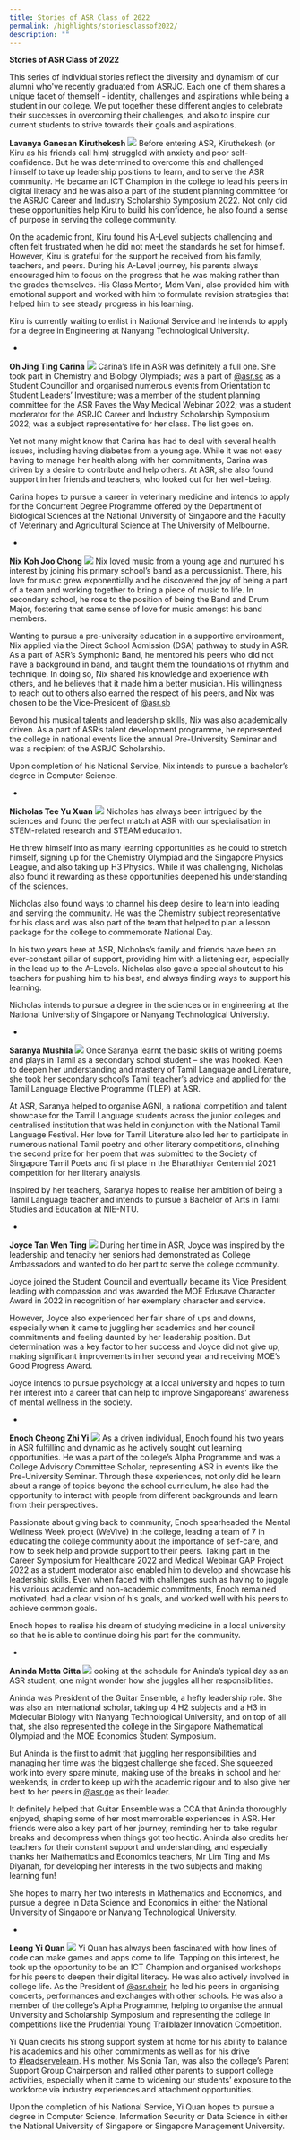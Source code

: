 ```yaml
---
title: Stories of ASR Class of 2022
permalink: /highlights/storiesclassof2022/
description: ""
---
```

**Stories of ASR Class of 2022**

This series of individual stories reflect the diversity and dynamism of our alumni who've recently graduated from ASRJC. Each one of them shares a unique facet of themself - identity, challenges and aspirations while being a student in our college. We put together these different angles to celebrate their successes in overcoming their challenges, and also to inspire our current students to strive towards their goals and aspirations.

**Lavanya Ganesan Kiruthekesh**
![](/images/2022%20A%20Level%20Good%20Stories/kirutekesh.jpg)
Before entering ASR, Kiruthekesh (or Kiru as his friends call him) struggled with anxiety and poor self-confidence. But he was determined to overcome this and challenged himself to take up leadership positions to learn, and to serve the ASR community. He became an ICT Champion in the college to lead his peers in digital literacy and he was also a part of the student planning committee for the ASRJC Career and Industry Scholarship Symposium 2022. Not only did these opportunities help Kiru to build his confidence, he also found a sense of purpose in serving the college community.  
  
On the academic front, Kiru found his A-Level subjects challenging and often felt frustrated when he did not meet the standards he set for himself. However, Kiru is grateful for the support he received from his family, teachers, and peers. During his A-Level journey, his parents always encouraged him to focus on the progress that he was making rather than the grades themselves. His Class Mentor, Mdm Vani, also provided him with emotional support and worked with him to formulate revision strategies that helped him to see steady progress in his learning.  
  
Kiru is currently waiting to enlist in National Service and he intends to apply for a degree in Engineering at Nanyang Technological University.

-

**Oh Jing Ting Carina**
![](/images/2022%20A%20Level%20Good%20Stories/carina.jpg)
Carina’s life in ASR was definitely a full one. She took part in Chemistry and Biology Olympiads; was a part of [@asr.sc](https://www.instagram.com/asr.sc/?hl=en) as a Student Councillor and organised numerous events from Orientation to Student Leaders’ Investiture; was a member of the student planning committee for the ASR Paves the Way Medical Webinar 2022; was a student moderator for the ASRJC Career and Industry Scholarship Symposium 2022; was a subject representative for her class. The list goes on.  
  
Yet not many might know that Carina has had to deal with several health issues, including having diabetes from a young age. While it was not easy having to manage her health along with her commitments, Carina was driven by a desire to contribute and help others. At ASR, she also found support in her friends and teachers, who looked out for her well-being.  
  
Carina hopes to pursue a career in veterinary medicine and intends to apply for the Concurrent Degree Programme offered by the Department of Biological Sciences at the National University of Singapore and the Faculty of Veterinary and Agricultural Science at The University of Melbourne.

-

**Nix Koh Joo Chong**
![](/images/2022%20A%20Level%20Good%20Stories/nixxxxx.jpg)
Nix loved music from a young age and nurtured his interest by joining his primary school’s band as a percussionist. There, his love for music grew exponentially and he discovered the joy of being a part of a team and working together to bring a piece of music to life. In secondary school, he rose to the position of being the Band and Drum Major, fostering that same sense of love for music amongst his band members.  
  
Wanting to pursue a pre-university education in a supportive environment, Nix applied via the Direct School Admission (DSA) pathway to study in ASR. As a part of ASR’s Symphonic Band, he mentored his peers who did not have a background in band, and taught them the foundations of rhythm and technique. In doing so, Nix shared his knowledge and experience with others, and he believes that it made him a better musician. His willingness to reach out to others also earned the respect of his peers, and Nix was chosen to be the Vice-President of [@asr.sb](https://www.instagram.com/asr.sb/?hl=en)  
  
Beyond his musical talents and leadership skills, Nix was also academically driven. As a part of ASR’s talent development programme, he represented the college in national events like the annual Pre-University Seminar and was a recipient of the ASRJC Scholarship.  
  
Upon completion of his National Service, Nix intends to pursue a bachelor’s degree in Computer Science.

-

**Nicholas Tee Yu Xuan**
![](/images/2022%20A%20Level%20Good%20Stories/nicholas.jpg)
Nicholas has always been intrigued by the sciences and found the perfect match at ASR with our specialisation in STEM-related research and STEAM education.  
  
He threw himself into as many learning opportunities as he could to stretch himself, signing up for the Chemistry Olympiad and the Singapore Physics League, and also taking up H3 Physics. While it was challenging, Nicholas also found it rewarding as these opportunities deepened his understanding of the sciences.  
  
Nicholas also found ways to channel his deep desire to learn into leading and serving the community. He was the Chemistry subject representative for his class and was also part of the team that helped to plan a lesson package for the college to commemorate National Day.  
  
In his two years here at ASR, Nicholas’s family and friends have been an ever-constant pillar of support, providing him with a listening ear, especially in the lead up to the A-Levels. Nicholas also gave a special shoutout to his teachers for pushing him to his best, and always finding ways to support his learning.  
  
Nicholas intends to pursue a degree in the sciences or in engineering at the National University of Singapore or Nanyang Technological University.

-

**Saranya Mushila**
![](/images/2022%20A%20Level%20Good%20Stories/saranya.jpg)
Once Saranya learnt the basic skills of writing poems and plays in Tamil as a secondary school student – she was hooked. Keen to deepen her understanding and mastery of Tamil Language and Literature, she took her secondary school’s Tamil teacher’s advice and applied for the Tamil Language Elective Programme (TLEP) at ASR.  
  
At ASR, Saranya helped to organise AGNI, a national competition and talent showcase for the Tamil Language students across the junior colleges and centralised institution that was held in conjunction with the National Tamil Language Festival. Her love for Tamil Literature also led her to participate in numerous national Tamil poetry and other literary competitions, clinching the second prize for her poem that was submitted to the Society of Singapore Tamil Poets and first place in the Bharathiyar Centennial 2021 competition for her literary analysis.  
  
Inspired by her teachers, Saranya hopes to realise her ambition of being a Tamil Language teacher and intends to pursue a Bachelor of Arts in Tamil Studies and Education at NIE-NTU.

-

**Joyce Tan Wen Ting**
![](/images/2022%20A%20Level%20Good%20Stories/joyce2.jpg)
During her time in ASR, Joyce was inspired by the leadership and tenacity her seniors had demonstrated as College Ambassadors and wanted to do her part to serve the college community.  
  
Joyce joined the Student Council and eventually became its Vice President, leading with compassion and was awarded the MOE Edusave Character Award in 2022 in recognition of her exemplary character and service.  
  
However, Joyce also experienced her fair share of ups and downs, especially when it came to juggling her academics and her council commitments and feeling daunted by her leadership position. But determination was a key factor to her success and Joyce did not give up, making significant improvements in her second year and receiving MOE’s Good Progress Award.  
  
Joyce intends to pursue psychology at a local university and hopes to turn her interest into a career that can help to improve Singaporeans’ awareness of mental wellness in the society.

-

**Enoch Cheong Zhi Yi**
![](/images/2022%20A%20Level%20Good%20Stories/enoch1.jpg)
As a driven individual, Enoch found his two years in ASR fulfilling and dynamic as he actively sought out learning opportunities. He was a part of the college’s Alpha Programme and was a College Advisory Committee Scholar, representing ASR in events like the Pre-University Seminar. Through these experiences, not only did he learn about a range of topics beyond the school curriculum, he also had the opportunity to interact with people from different backgrounds and learn from their perspectives.  
  
Passionate about giving back to community, Enoch spearheaded the Mental Wellness Week project (WeVive) in the college, leading a team of 7 in educating the college community about the importance of self-care, and how to seek help and provide support to their peers. Taking part in the Career Symposium for Healthcare 2022 and Medical Webinar GAP Project 2022 as a student moderator also enabled him to develop and showcase his leadership skills. Even when faced with challenges such as having to juggle his various academic and non-academic commitments, Enoch remained motivated, had a clear vision of his goals, and worked well with his peers to achieve common goals.  
  
Enoch hopes to realise his dream of studying medicine in a local university so that he is able to continue doing his part for the community.

-

**Aninda Metta Citta**
![](/images/2022%20A%20Level%20Good%20Stories/aninda.jpg)
ooking at the schedule for Aninda’s typical day as an ASR student, one might wonder how she juggles all her responsibilities.  
  
Aninda was President of the Guitar Ensemble, a hefty leadership role. She was also an international scholar, taking up 4 H2 subjects and a H3 in Molecular Biology with Nanyang Technological University, and on top of all that, she also represented the college in the Singapore Mathematical Olympiad and the MOE Economics Student Symposium.  
  
But Aninda is the first to admit that juggling her responsibilities and managing her time was the biggest challenge she faced. She squeezed work into every spare minute, making use of the breaks in school and her weekends, in order to keep up with the academic rigour and to also give her best to her peers in [@asr.ge](https://www.instagram.com/asr.ge/?hl=en) as their leader.  
  
It definitely helped that Guitar Ensemble was a CCA that Aninda thoroughly enjoyed, shaping some of her most memorable experiences in ASR. Her friends were also a key part of her journey, reminding her to take regular breaks and decompress when things got too hectic. Aninda also credits her teachers for their constant support and understanding, and especially thanks her Mathematics and Economics teachers, Mr Lim Ting and Ms Diyanah, for developing her interests in the two subjects and making learning fun!  
  
She hopes to marry her two interests in Mathematics and Economics, and pursue a degree in Data Science and Economics in either the National University of Singapore or Nanyang Technological University.

-

**Leong Yi Quan**
![](/images/2022%20A%20Level%20Good%20Stories/yi%20quan%20.jpg)
Yi Quan has always been fascinated with how lines of code can make games and apps come to life. Tapping on this interest, he took up the opportunity to be an ICT Champion and organised workshops for his peers to deepen their digital literacy. He was also actively involved in college life. As the President of [@asr.choir](https://www.instagram.com/asr.choir/?hl=en), he led his peers in organising concerts, performances and exchanges with other schools. He was also a member of the college’s Alpha Programme, helping to organise the annual University and Scholarship Symposium and representing the college in competitions like the Prudential Young Trailblazer Innovation Competition.  
  
Yi Quan credits his strong support system at home for his ability to balance his academics and his other commitments as well as for his drive to [#leadservelearn](https://www.instagram.com/explore/tags/leadservelearn/?hl=en). His mother, Ms Sonia Tan, was also the college’s Parent Support Group Chairperson and rallied other parents to support college activities, especially when it came to widening our students’ exposure to the workforce via industry experiences and attachment opportunities.  
  
Upon the completion of his National Service, Yi Quan hopes to pursue a degree in Computer Science, Information Security or Data Science in either the National University of Singapore or Singapore Management University.